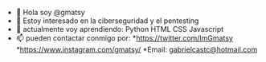 - 👋 Hola soy @gmatsy
- 👀 Estoy interesado en la ciberseguridad y el pentesting
- 🌱 actualmente voy aprendiendo:
  Python
  HTML
  CSS
  Javascript
- 📫 pueden contactar conmigo por:
*https://twitter.com/ImGmatsy
*https://www.instagram.com/gmatsy/
*Email: gabrielcastc@hotmail.com

<!---
gmatsy/gmatsy is a ✨ special ✨ repository because its `README.md` (this file) appears on your GitHub profile.
You can click the Preview link to take a look at your changes.
--->

